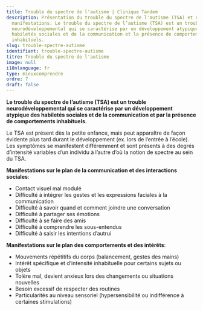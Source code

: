 ```yaml
---
title: Trouble du spectre de l'autisme | Clinique Tandem
description: Présentation du trouble du spectre de l'autisme (TSA) et de ses
  manifestations. Le trouble du spectre de l’autisme (TSA) est un trouble
  neurodéveloppemental qui se caractérise par un développement atypique des
  habiletés sociales et de la communication et la présence de comportements
  inhabituels.
slug: trouble-spectre-autisme
identifiant: trouble-spectre-autisme
titre: Trouble du spectre de l'autisme
image: null
i18nlanguage: fr
type: mieuxcomprendre
ordre: 7
draft: false
---
```

**Le trouble du spectre de l’autisme (TSA) est un trouble neurodéveloppemental qui se caractérise par un développement atypique des habiletés sociales et de la communication et par la présence de comportements inhabituels.**

Le TSA est présent dès la petite enfance, mais peut apparaître de façon évidente plus tard durant le développement (ex. lors de l’entrée à l’école). Les symptômes se manifestent différemment et sont présents à des degrés d’intensité variables d’un individu à l’autre d’où la notion de spectre au sein du TSA.

**Manifestations sur le plan de la communication et des interactions sociales**:

* Contact visuel mal modulé
* Difficulté à intégrer les gestes et les expressions faciales à la communication
* Difficulté à savoir quand et comment joindre une conversation
* Difficulté à partager ses émotions
* Difficulté à se faire des amis
* Difficulté à comprendre les sous-entendus
* Difficulté à saisir les intentions d’autrui

**Manifestations sur le plan des comportements et des intérêts**:

* Mouvements répétitifs du corps (balancement, gestes des mains)
* Intérêt spécifique et d’intensité inhabituelle pour certains sujets ou objets
* Tolère mal, devient anxieux lors des changements ou situations nouvelles
* Besoin excessif de respecter des routines
* Particularités au niveau sensoriel (hypersensibilité ou indifférence à certaines stimulations)

